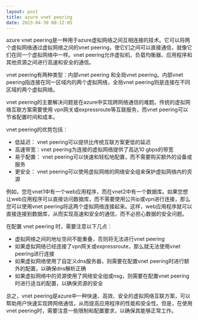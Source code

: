 ```yaml
---
layout: post
title: azure vnet peering
date: 2023-04-30 00:12:05
---
```


azure vnet peering是一种用于azure虚拟网络之间互相连接的技术。它可以将两个虚拟网络通过虚拟网络之间的vnet peering，使它们之间可以直接通信，就像它们在同一个虚拟网络中一样。vnet peering允许虚拟机、负载均衡器、应用程序和其他资源之间进行高速和安全的通信。

vnet peering有两种类型：内部vnet peering 和全局vnet peering。内部vnet peering指连接在同一区域内的两个虚拟网络，全局vnet peering则是连接在不同区域的两个虚拟网络。

vnet peering的主要解决问题是在azure中实现跨网络通信的难题。传统的虚拟网络互联方案需要使用 vpn网关或expressroute等互联服务，而vnet peering可以节省配置时间和成本。

vnet peering的优势包括：

- 低延迟： vnet peering可以提供比传统互联方案更低的延迟
- 高速带宽：vnet peering为连接的虚拟网络提供了高达10 gbps的带宽
- 易于配置： vnet peering可以快速和轻松地配置，而不需要购买额外的设备或服务
- 更安全： vnet peering可以使用虚拟网络的网络安全组来保护虚拟网络内的资源

例如，您在vnet1中有一个web应用程序，而在vnet2中有一个数据库。如果您想让web应用程序可以直接访问数据库，而不需要使用公共ip或vpn进行连接，那么您可以使用vnet peering将这两个虚拟网络连接起来。这样，web应用程序就可以直接连接到数据库，从而实现高速和安全的通信，而不必担心数据的安全问题。

在配置 vnet peering 时，需要注意以下几点：

- 虚拟网络之间的地址空间不能重叠，否则将无法进行vnet peering
- 如果虚拟网络已经连接了vpn网关或expressroute，那么就无法使用vnet peering进行连接
- 如果虚拟网络使用了自定义dns服务器，则需要在配置vnet peering时进行额外的配置，以确保dns解析正确
- 如果虚拟网络中的资源使用了网络安全组或nsg，则需要在配置vnet peering时进行适当的配置，以确保资源的安全

总之，vnet peering是azure中一种快速、高效、安全的虚拟网络互联方案，可以帮助用户快速实现跨网络通信，从而提高应用程序的性能和安全性。但是，在使用vnet peering时，需要注意一些限制和配置要求，以确保其能够正常工作。
